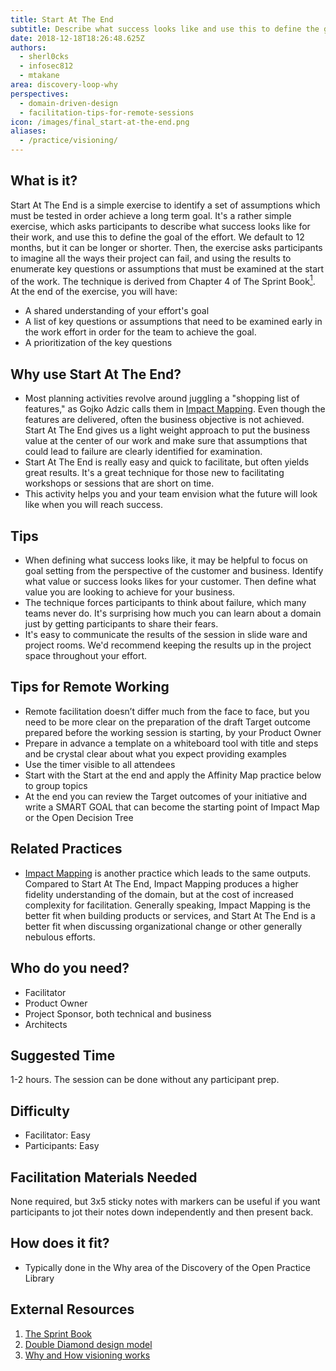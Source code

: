 ```yaml
---
title: Start At The End
subtitle: Describe what success looks like and use this to define the goal of effort
date: 2018-12-18T18:26:48.625Z
authors:
  - sherl0cks
  - infosec812
  - mtakane
area: discovery-loop-why
perspectives:
  - domain-driven-design
  - facilitation-tips-for-remote-sessions
icon: /images/final_start-at-the-end.png
aliases:
  - /practice/visioning/
---
```

## What is it?

Start At The End is a simple exercise to identify a set of assumptions which must be tested in order achieve a long term goal. It's a rather simple exercise, which asks participants to describe what success looks like for their work, and use this to define the goal of the effort. We default to 12 months, but it can be longer or shorter. Then, the exercise asks participants to imagine all the ways their project can fail, and using the results to enumerate key questions or assumptions that must be examined at the start of the work. The technique is derived from Chapter 4 of The Sprint Book[<sup>1</sup>](#footnote-1). At the end of the exercise, you will have:

* A shared understanding of your effort's goal
* A list of key questions or assumptions that need to be examined early in the work effort in order for the team to achieve the goal.
* A prioritization of the key questions

## Why use Start At The End?

* Most planning activities revolve around juggling a "shopping list of features," as Gojko Adzic calls them in [Impact Mapping](/practice/impact-mapping/). Even though the features are delivered, often the business objective is not achieved. Start At The End gives us a light weight approach to put the business value at the center of our work and make sure that assumptions that could lead to failure are clearly identified for examination.
* Start At The End is really easy and quick to facilitate, but often yields great results. It's a great technique for those new to facilitating workshops or sessions that are short on time.
* This activity helps you and your team envision what the future will look like when you will reach success.

## Tips

* When defining what success looks like, it may be helpful to focus on goal setting from the perspective of the customer and business.  Identify what value or success looks likes for your customer.  Then define what value you are looking to achieve for your business.  
* The technique forces participants to think about failure, which many teams never do. It's surprising how much you can learn about a domain just by getting participants to share their fears. 
* It's easy to communicate the results of the session in slide ware and project rooms. We'd recommend keeping the results up in the project space throughout your effort.

## Tips for Remote Working

* Remote facilitation doesn’t differ much from the face to face, but you need to be more clear on the preparation of the draft Target outcome prepared before the working session is starting, by your Product Owner
* Prepare in advance a template on a whiteboard tool with title and steps and be crystal clear about what you expect providing examples
* Use the timer visible to all attendees
* Start with the Start at the end and apply the Affinity Map practice below to group topics
* At the end you can review the Target outcomes of your initiative and write a SMART GOAL that can become the starting point of Impact Map or the Open Decision Tree

## Related Practices

* [Impact Mapping](/practice/impact-mapping/) is another practice which leads to the same outputs. Compared to Start At The End, Impact Mapping produces a higher fidelity understanding of the domain, but at the cost of increased complexity for facilitation. Generally speaking, Impact Mapping is the better fit when building products or services, and Start At The End is a better fit when discussing organizational change or other generally nebulous efforts. 

## Who do you need?

* Facilitator
* Product Owner
* Project Sponsor, both technical and business
* Architects

## Suggested Time

1-2 hours. The session can be done without any participant prep.

## Difficulty

* Facilitator: Easy
* Participants: Easy

## Facilitation Materials Needed

None required, but 3x5 sticky notes with markers can be useful if you want participants to jot their notes down independently and then present back.

## How does it fit?

* Typically done in the Why area of the Discovery of the Open Practice Library

## External Resources

1. <a name="footnote-1"></a>[The Sprint Book](https://www.thesprintbook.com)
2. <a name="footnote-2"></a>[Double Diamond design model](https://medium.com/digital-experience-design/how-to-apply-a-design-thinking-hcd-ux-or-any-creative-process-from-scratch-b8786efbf812)
3. [Why and How visioning works](https://www.zingtrain.com/content/why-and-how-visioning-works)